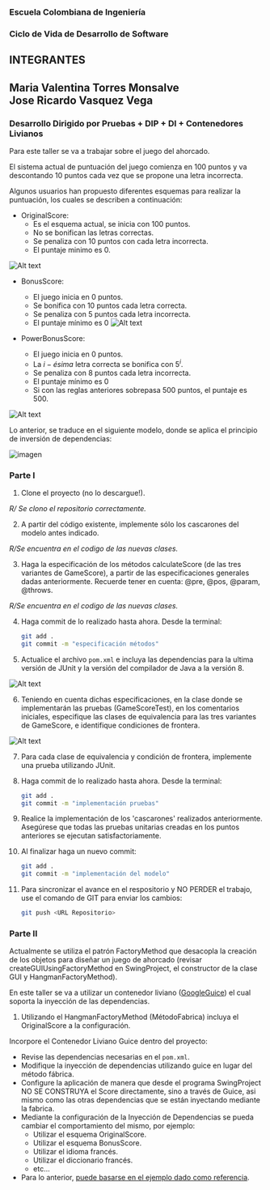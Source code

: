 ### Escuela Colombiana de Ingeniería

### Ciclo de Vida de Desarrollo de Software

## INTEGRANTES

**Maria Valentina Torres Monsalve**\
**Jose Ricardo Vasquez Vega**
------------------------------------------------------

### Desarrollo Dirigido por Pruebas + DIP + DI + Contenedores Livianos

Para este taller se va a trabajar sobre el juego del ahorcado.

El sistema actual de puntuación del juego comienza en 100 puntos y va
descontando 10 puntos cada vez que se propone una letra incorrecta.

Algunos usuarios han propuesto diferentes esquemas para realizar la
puntuación, los cuales se describen a continuación:

* OriginalScore:
    * Es el esquema actual, se inicia con 100 puntos.
    * No se bonifican las letras correctas.
    * Se penaliza con 10 puntos con cada letra incorrecta.
    * El puntaje minimo es 0.

![Alt text](img/image-2.png)

* BonusScore:
    * El juego inicia en 0 puntos.
    * Se bonifica con 10 puntos cada letra correcta.
    * Se penaliza con 5 puntos cada letra incorrecta.
    * El puntaje mínimo es 0
![Alt text](img/image-3.png)

* PowerBonusScore:
    * El juego inicia en 0 puntos.
    * La $i-ésima$ letra correcta se bonifica con $5^i$.
    * Se penaliza con 8 puntos cada letra incorrecta.
    * El puntaje mínimo es 0
    * Si con las reglas anteriores sobrepasa 500 puntos, el puntaje es
        500.

![Alt text](img/image-1.png)

Lo anterior, se traduce en el siguiente modelo, donde se aplica el
principio de inversión de dependencias:

![imagen](img/model.png)

### Parte I

1. Clone el proyecto (no lo descargue!).

*R/ Se clono el repositorio correctamente.*

2. A partir del código existente, implemente sólo los cascarones del
   modelo antes indicado.

*R/Se encuentra en el codigo de las nuevas clases.*

3. Haga la especificación de los métodos calculateScore (de las tres
   variantes de GameScore), a partir de las especificaciones
   generales dadas anteriormente. Recuerde tener en cuenta: @pre,
   @pos, @param, @throws.

*R/Se encuentra en el codigo de las nuevas clases.*

4. Haga commit de lo realizado hasta ahora. Desde la terminal:

    ```sh		
    git add .			
    git commit -m "especificación métodos"
    ```

5. Actualice el archivo `pom.xml` e incluya las dependencias para la ultima versión de JUnit y la versión del compilador
   de Java a la versión 8.

![Alt text](img/img.png)

6. Teniendo en cuenta dichas especificaciones, en la clase donde se
   implementarán las pruebas (GameScoreTest), en los
   comentarios iniciales, especifique las clases de equivalencia para
   las tres variantes de GameScore, e identifique
   condiciones de frontera.

![Alt text](img/image.png)

7. Para cada clase de equivalencia y condición de frontera, implemente
   una prueba utilizando JUnit.

8. Haga commit de lo realizado hasta ahora. Desde la terminal:

    ```sh		
    git add .			
    git commit -m "implementación pruebas"
    ```

9. Realice la implementación de los 'cascarones' realizados anteriormente.
   Asegúrese que todas las pruebas unitarias creadas en los puntos anteriores
   se ejecutan satisfactoriamente.

10. Al finalizar haga un nuevo commit:

    ```sh		
    git add .			
    git commit -m "implementación del modelo"
    ```

11. Para sincronizar el avance en el respositorio y NO PERDER el trabajo, use
    el comando de GIT para enviar los cambios:

    ```sh
    git push <URL Repositorio>	
    ```

### Parte II

Actualmente se utiliza el patrón FactoryMethod
que desacopla la creación de los objetos para diseñar un juego
de ahorcado (revisar createGUIUsingFactoryMethod en SwingProject, el
constructor de la clase GUI y HangmanFactoryMethod).

En este taller se va a utilizar un contenedor liviano ([GoogleGuice](https://github.com/google/guice)) el cual soporta
la inyección de las dependencias.

1. Utilizando el HangmanFactoryMethod (MétodoFabrica) incluya el
   OriginalScore a la configuración.

Incorpore el Contenedor Liviano Guice dentro del proyecto:

* Revise las dependencias necesarias en el `pom.xml`.
* Modifique la inyección de dependencias utilizando guice en lugar del
  método fábrica.
* Configure la aplicación de manera que desde el programa SwingProject
  NO SE CONSTRUYA el Score directamente, sino a través de Guice, asi
  mismo como las otras dependencias que se están inyectando mediante
  la fabrica.
* Mediante la configuración de la Inyección de
  Dependencias se pueda cambiar el comportamiento del mismo, por
  ejemplo:
    * Utilizar el esquema OriginalScore.
    * Utilizar el esquema BonusScore.
    * Utilizar el idioma francés.
    * Utilizar el diccionario francés.
    * etc...
* Para lo anterior, [puede basarse en el ejemplo dado como
  referencia](https://github.com/PDSW-ECI/LightweighContainers_DepenendecyInjectionIntro-WordProcessor).




[def]: image-4.png